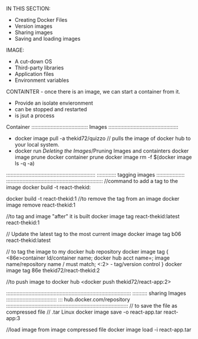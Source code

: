 IN THIS SECTION: 
- Creating Docker Files
- Version images
- Sharing images
- Saving and loading images

IMAGE:

* A cut-down OS
* Third-party libraries
* Application files
* Environment variables

CONTAINTER - once there is an image, we can start a container from it.

* Provide an isolate envieronment
* can be stopped and restarted
* is jsut a process

Container
:::::::::::::::::::::::::::::::::::::: Images :::::::::::::::::::::::::::::::::::::::::::::::
* docker image pull -a thekid72/quizzo // pulls the image of docker hub to your local system.
* docker run 
*Deleting the Images*/Pruning Images and containters
docker image prune
docker container prune
docker image rm -f $(docker image ls -q -a)

::::::::::::::::::::::::::::::::::::::::::::::::::::::::::::
::::::::::::: tagging images :::::::::::::::::::
:::::::::::::::::::::::::::::::::::::::::::::::::::::::::::::::::
//command to add a tag to the image
docker build -t react-thekid:<tag>

docker build -t react-thekid:1
//to remove the tag  from an image
docker image remove react-thekid:1

//to tag and image "after" it is built
docker image tag react-thekid:latest react-thekid:1

// Update the latest tag to the most current image
docker image tag b06 react-thekid:latest

// to tag the image to my docker hub repository
docker image tag
{
<86e>container Id/container name;
docker hub acct name=<thekid72>;
<react-app>image name/repository name / must match;
<:2> - tag/version control
}
docker image tag 86e thekid72/react-thekid:2

//to push image to docker hub
<docker push thekid72/react-app:2>

::::::::::::::::::::::::::::::::::::::::::::::::::::::::::::::::::::::::::::::::::::
:::::::::: sharing Images ::::::::::::::::::::::::::::::::::
::: hub.docker.com/repository
::::::::::::::::::::::::::::::::::::::::::::::::::::::::::::::::::::::::::::::::::
// to save the file as compressed file // .tar Linux
docker image save  -o react-app.tar react-app:3

//load  image from image compressed file
docker image load -i react-app.tar













